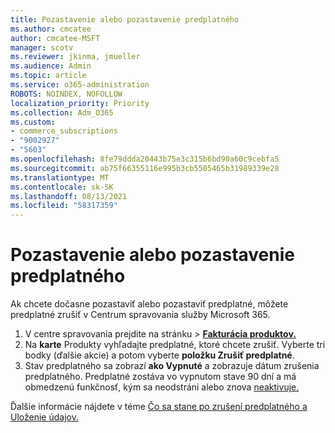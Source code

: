 ```yaml
---
title: Pozastavenie alebo pozastavenie predplatného
ms.author: cmcatee
author: cmcatee-MSFT
manager: scotv
ms.reviewer: jkinma, jmueller
ms.audience: Admin
ms.topic: article
ms.service: o365-administration
ROBOTS: NOINDEX, NOFOLLOW
localization_priority: Priority
ms.collection: Adm_O365
ms.custom:
- commerce_subscriptions
- "9002927"
- "5603"
ms.openlocfilehash: 8fe79ddda20443b75e3c315b6bd90a60c9cebfa5
ms.sourcegitcommit: ab75f66355116e995b3cb5505465b31989339e28
ms.translationtype: MT
ms.contentlocale: sk-SK
ms.lasthandoff: 08/13/2021
ms.locfileid: "58317359"
---
```

# <a name="suspend-or-pause-a-subscription"></a>Pozastavenie alebo pozastavenie predplatného

Ak chcete dočasne pozastaviť alebo pozastaviť predplatné, môžete predplatné zrušiť v Centrum spravovania služby Microsoft 365.

1. V centre spravovania prejdite na stránku  >  **[Fakturácia produktov.](https://go.microsoft.com/fwlink/p/?linkid=842054)**
2. Na **karte** Produkty vyhľadajte predplatné, ktoré chcete zrušiť. Vyberte tri bodky (ďalšie akcie) a potom vyberte **položku Zrušiť predplatné**.
3. Stav predplatného sa zobrazí **ako Vypnuté** a zobrazuje dátum zrušenia predplatného. Predplatné zostáva vo vypnutom stave 90 dní a má obmedzenú funkčnosť, kým sa neodstráni alebo znova [neaktivuje.](https://docs.microsoft.com/microsoft-365/commerce/subscriptions/reactivate-your-subscription)

Ďalšie informácie nájdete v téme [Čo sa stane po zrušení predplatného a](https://docs.microsoft.com/microsoft-365/commerce/subscriptions/cancel-your-subscription#what-happens-when-you-cancel-a-subscription) [Uloženie údajov.](https://docs.microsoft.com/microsoft-365/commerce/subscriptions/cancel-your-subscription#save-your-data)
